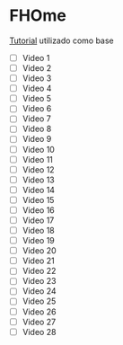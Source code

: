 # FHOme

[Tutorial]([https://link-url-here.org](https://www.youtube.com/playlist?list=PLAP1EsuzlGNJYvsJzRE8owOzWEhIuZe3i)https://www.youtube.com/playlist?list=PLAP1EsuzlGNJYvsJzRE8owOzWEhIuZe3i) utilizado como base
- [ ] Video 1
- [ ] Video 2
- [ ] Video 3
- [ ] Video 4
- [ ] Video 5
- [ ] Video 6
- [ ] Video 7
- [ ] Video 8
- [ ] Video 9
- [ ] Video 10
- [ ] Video 11
- [ ] Video 12
- [ ] Video 13
- [ ] Video 14
- [ ] Video 15
- [ ] Video 16
- [ ] Video 17
- [ ] Video 18
- [ ] Video 19
- [ ] Video 20
- [ ] Video 21
- [ ] Video 22
- [ ] Video 23
- [ ] Video 24
- [ ] Video 25
- [ ] Video 26
- [ ] Video 27
- [ ] Video 28
